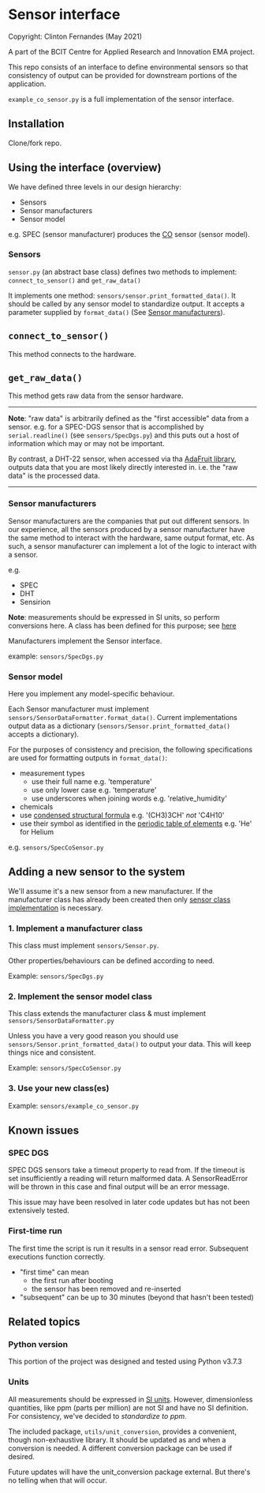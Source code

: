 # Sensor interface
Copyright: Clinton Fernandes (May 2021)


A part of the BCIT Centre for Applied Research and Innovation EMA project.

This repo consists of an interface to define environmental sensors so that consistency of output can be provided for 
downstream portions of the application.

 `example_co_sensor.py` is a full implementation of the sensor interface. 

## Installation

Clone/fork repo.

## Using the interface (overview)

We have defined three levels in our design hierarchy:
* Sensors
* Sensor manufacturers
* Sensor model

e.g. SPEC (sensor manufacturer) produces the [CO](https://www.digikey.ca/en/products/detail/spec-sensors-llc/968-034/6676880) 
sensor (sensor model).

### Sensors

`sensor.py` (an abstract base class) defines two methods to implement: `connect_to_sensor()` and `get_raw_data()`

It implements one method: `sensors/sensor.print_formatted_data()`. It should be called by any sensor model to
standardize output. It accepts a parameter supplied by `format_data()` (See [Sensor manufacturers](#sensor-manufacturers)).

## `connect_to_sensor()` 

This method connects to the hardware.

## `get_raw_data()`

This method gets raw data from the sensor hardware.

***
**Note**: "raw data" is arbitrarily defined as the "first accessible" data from a sensor.
e.g. for a SPEC-DGS sensor that is accomplished by `serial.readline()` (see `sensors/SpecDgs.py`) and this 
puts out a host of information which may or may not be important.

By contrast, a DHT-22 sensor, when accessed via tha [AdaFruit library](https://pypi.org/project/adafruit-io/ "Adafuit python library"),
outputs data that you are most likely directly interested in. i.e. the "raw data" is the processed data.
***
### Sensor manufacturers

Sensor manufacturers are the companies that put out different sensors. In our experience, all the sensors produced by
a sensor manufacturer have the same method to interact with the hardware, same output format, etc. 
As such, a sensor manufacturer can implement a lot of the logic to interact with a sensor. 

e.g. 
* SPEC
* DHT
* Sensirion

**Note**: measurements should be expressed in SI units, so perform conversions here.
A class has been defined for this purpose; see [here](#units)

Manufacturers implement the Sensor interface.

example: `sensors/SpecDgs.py`

### Sensor model

Here you implement any model-specific behaviour.

Each Sensor manufacturer must implement `sensors/SensorDataFormatter.format_data()`.
Current implementations output data as a dictionary (`sensors/Sensor.print_formatted_data()` accepts a dictionary).  
  

For the purposes of consistency and precision, the following specifications are used for formatting outputs in `format_data()`:
* measurement types
  * use their full name e.g. 'temperature'
  * use only lower case e.g. 'temperature'
  * use underscores when joining words e.g. 'relative_humidity'
 * chemicals
  * use [condensed structural formula]('https://en.wikipedia.org/wiki/Structural_formula#Condensed_formulas') 
    e.g. '(CH3)3CH' *not* 'C4H10'
  * use their symbol as identified in the [periodic table of elements]('https://en.wikipedia.org/wiki/Periodic_table')
    e.g. 'He' for Helium

e.g. `sensors/SpecCoSensor.py`

## Adding a new sensor to the system

We'll assume it's a new sensor from a new manufacturer.
If the manufacturer class has already been created then only [sensor class implementation](#2-implement-the-sensor-class) 
is necessary.

### 1. Implement a manufacturer class

This class must implement `sensors/Sensor.py`. 

Other properties/behaviours can be defined according to need.

Example: `sensors/SpecDgs.py`

### 2. Implement the sensor model class

This class extends the manufacturer class & must implement `sensors/SensorDataFormatter.py`

Unless you have a very good reason you should use `sensors/Sensor.print_formatted_data()` to output your data. 
This will keep things nice and consistent.

Example: `sensors/SpecCoSensor.py`

### 3. Use your new class(es)

Example: `sensors/example_co_sensor.py`

## Known issues

### SPEC DGS

SPEC DGS sensors take a timeout property to read from. If the timeout is set insufficiently a reading will return 
malformed data.
A SensorReadError will be thrown in this case and final output will be an error message.

This issue may have been resolved in later code updates but has not been extensively tested.

### First-time run

The first time the script is run it results in a sensor read error. Subsequent executions function correctly.
* "first time" can mean
  * the first run after booting
  * the sensor has been removed and re-inserted
* "subsequent" can be up to 30 minutes (beyond that hasn't been tested)

## Related topics

### Python version

This portion of the project was designed and tested using Python v3.7.3

### Units

All measurements should be expressed in [SI units](https://en.wikipedia.org/wiki/International_System_of_Units). 
However, dimensionless quantities, like ppm (parts per million) are not SI and have no SI definition. For consistency, 
we've decided to *standardize to ppm*.

The included package, `utils/unit_conversion`, provides a convenient, though non-exhaustive library. 
It should be updated as and when a conversion is needed. A different conversion package can be used if desired.

Future updates will have the unit_conversion package external. But there's no telling when that will occur.
